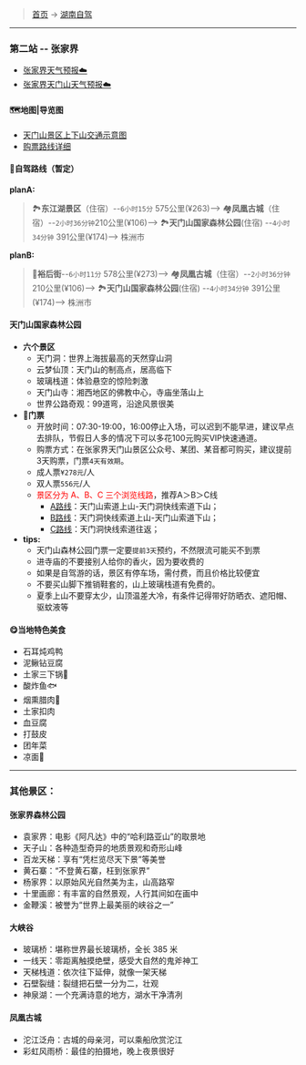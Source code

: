 >  [首页](../../README.md) -> [湖南自驾](../.md)

---

### 第二站 -- 张家界

* [张家界天气预报☁️](https://m.weather.com.cn/mweather/101251101.shtml)
* [张家界天门山天气预报☁️](https://m.weather.com.cn/mweather/10125110107A.shtml)

#### 🗺地图|导览图
* [天门山景区上下山交通示意图](../../topwrite/assets/地图|景区图/湖南/天门山景区上下山交通示意图.jpeg)
* [购票路线详细](#routes)

#### 🚙自驾路线（暂定）
**planA:**
>  🏞️**东江湖景区**（住宿）--`6小时15分` 575公里(¥263)--> 🏘**凤凰古城**（住宿）--`2小时36分钟`210公里(¥106)--> 🏞️**天门山国家森林公园**(住宿) --`4小时34分钟` 391公里(¥174)--> 株洲市

**planB:**
>  🍲**裕后街**--`6小时11分` 578公里(¥273)--> 🏘**凤凰古城**（住宿）--`2小时36分钟`210公里(¥106)--> 🏞️**天门山国家森林公园**(住宿) --`4小时34分钟` 391公里(¥174)--> 株洲市

#### 天门山国家森林公园
* **六个景区**
    + 天门洞：世界上海拔最高的天然穿山洞
    + 云梦仙顶：天门山的制高点，居高临下
    + 玻璃栈道：体验悬空的惊险刺激
    + 天门山寺：湘西地区的佛教中心，寺庙坐落山上
    + 世界公路奇观：99道弯，沿途风景很美
* **🎫门票**
    + 开放时间：07:30-19:00，16:00停止入场，可以迟到不能早进，建议早点去排队，节假日人多的情况下可以多花100元购买VIP快速通道。
    + 购票方式：在张家界天门山景区公众号、某团、某音都可购买，建议提前3天购票，门票`4天有效期`。
    + 成人票`¥278元`/人
    + 双人票`556元`/人
    + <font id="routes" color="red">景区分为 A、B、C 三个浏览线路</font>，推荐A＞B＞C线
        - [A路线](../../topwrite/assets/地图|景区图/湖南/天门山A路线.jpg)：天门山索道上山-天门洞快线索道下山；
        - [B路线](../../topwrite/assets/地图|景区图/湖南/天门山B路线.jpg)：天门洞快线索道上山-天门山索道下山；
        - [C路线](../../topwrite/assets/地图|景区图/湖南/天门山C路线.jpg)：天门洞快线索道往返；
* **tips:**
    + 天门山森林公园门票一定要`提前3天`预约，不然限流可能买不到票
    + 进寺庙的不要接别人给你的香火，因为要收费的
    + 如果是自驾游的话，景区有停车场，需付费，而且价格比较便宜
    + 不要买山脚下推销鞋套的，山上玻璃栈道有免费的。
    * 夏季上山不要穿太少，山顶温差大冷，有条件记得带好防晒衣、遮阳帽、驱蚊液等
        

#### 😋当地特色美食
* 石耳炖鸡鸭
* 泥鳅钻豆腐
* 土家三下锅🥘
* 酸炸鱼🐟
* 烟熏腊肉🥩
* 土家扣肉
* 血豆腐
* 打鼓皮
* 团年菜
* 凉面🍝

--- 

### 其他景区：

#### 张家界森林公园
* 袁家界：电影《阿凡达》中的“哈利路亚山”的取景地
* 天子山：各种造型奇异的地质景观和奇形山峰
* 百龙天梯：享有“凭栏览尽天下景”等美誉
* 黄石寨：“不登黄石寨，枉到张家界”
* 杨家界：以原始风光自然美为主，山高路窄
* 十里画廊：有丰富的自然景观，人行其间如在画中
* 金鞭溪：被誉为“世界上最美丽的峡谷之一”
    
#### 大峡谷
* 玻璃桥：堪称世界最长玻璃桥，全长 385 米
* 一线天：零距离触摸绝壁，感受大自然的鬼斧神工
* 天梯栈道：依次往下延伸，就像一架天梯
* 石壁裂缝：裂缝把石壁一分为二，壮观
* 神泉湖：一个充满诗意的地方，湖水干净清冽

#### 凤凰古城
* 沱江泛舟：古城的母亲河，可以乘船欣赏沱江
* 彩虹风雨桥：最佳的拍摄地，晚上夜景很好

